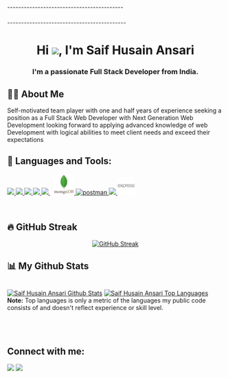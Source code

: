 <span>------------------------------------------</span>
<a href="#"><img width="40%" height="auto" src="https://cdn.dribbble.com/users/1059583/screenshots/4171367/coding-freak.gif" height="175px" style="margin-left: 750px"/></a>
<span>-------------------------------------------</span>
<h1 align="center">Hi <img src="https://raw.githubusercontent.com/MartinHeinz/MartinHeinz/master/wave.gif" width="30px">, I'm Saif Husain Ansari</h1>
<h3 align="center">I'm a passionate Full Stack Developer from India.</h3>

## 🙋‍♂️ About Me


<p>
Self-motivated team player with one and half years of experience seeking a position as a Full Stack Web Developer with Next Generation Web Development looking forward to applying advanced knowledge of web Development with logical abilities to meet client needs and exceed their expectations
</p>

## 🚀 Languages and Tools:

<p align="left"> 
    <a href="https://reactjs.org/" target="_blank"> <img src="https://img.icons8.com/color/48/000000/react-native.png"/> </a>
    <a href="https://developer.mozilla.org/en-US/docs/Web/JavaScript" target="_blank">
     <img src="https://img.icons8.com/color/48/000000/javascript.png"/> 
     </a> 
    <a href="https://www.w3.org/html/" target="_blank"> <img src="https://img.icons8.com/color/48/000000/html-5.png"/> </a> 
    <a href="https://www.w3schools.com/css/" target="_blank"> <img src="https://img.icons8.com/color/48/000000/css3.png"/> </a> 
    <a style="padding-right:8px;" href="https://nodejs.org" target="_blank"> <img src="https://img.icons8.com/color/48/000000/nodejs.png"/> </a>
    <a href="https://www.mongodb.com/" target="_blank"> <img src="https://raw.githubusercontent.com/devicons/devicon/master/icons/mongodb/mongodb-original-wordmark.svg" alt="mongodb" width="48" height="48"/> </a> 
    <a href="https://postman.com" target="_blank"> <img src="https://www.vectorlogo.zone/logos/getpostman/getpostman-icon.svg" alt="postman" width="45" height="45"/> </a>   
    <a href="https://redux.js.org" target="_blank"> <img src="https://img.icons8.com/color/48/000000/redux.png"/> </a>
    <a href="https://expressjs.com" target="_blank"> <img src="https://raw.githubusercontent.com/devicons/devicon/master/icons/express/express-original-wordmark.svg" alt="express" width="40" height="40"/> </a>
</p>

<!-- [![React Badge](https://img.shields.io/badge/-React-61DBFB?style=for-the-badge&labelColor=black&logo=react&logoColor=61DBFB)](#)  [![Javascript Badge](https://img.shields.io/badge/-Javascript-F0DB4F?style=for-the-badge&labelColor=black&logo=javascript&logoColor=F0DB4F)](#) [![Typescript Badge](https://img.shields.io/badge/-Typescript-007acc?style=for-the-badge&labelColor=black&logo=typescript&logoColor=007acc)](#) [![Nodejs Badge](https://img.shields.io/badge/-Nodejs-3C873A?style=for-the-badge&labelColor=black&logo=node.js&logoColor=3C873A)](#) [![GraphQL Badge](https://img.shields.io/badge/-GraphQl-e535ab?style=for-the-badge&labelColor=black&logo=node.js&logoColor=e535ab)](#) -->
<br/>

## 🔥 GitHub Streak
<p align="center">
  <a href="https://git.io/streak-stats">
    <img src="https://github-readme-streak-stats-eight.vercel.app/?user=ansari-saif&theme=tokyonight" alt="GitHub Streak" />
  </a>
</p>




## 📊 My Github Stats

  <br/>
    <a href="https://github.com/ansari-saif/github-readme-stats"><img alt="Saif Husain Ansari Github Stats" src="https://github-readme-stats.vercel.app/api?username=ansari-saif&show_icons=true&count_private=true&theme=react&hide_border=true&bg_color=0D1117" /></a>
  <a href="https://github.com/ansari-saif/github-readme-stats"><img alt="Saif Husain Ansari Top Languages" src="https://github-readme-stats.vercel.app/api/top-langs/?username=ansari-saif&langs_count=8&count_private=true&layout=compact&theme=react&hide_border=true&bg_color=0D1117" /></a>
  <br/>
  <b>Note:</b> Top languages is only a metric of the languages my public code consists of and doesn't reflect experience or skill level.

<br/>
<br/>
<br/>
<br/>

## Connect with me:

<p align="left">

<a href = "https://www.linkedin.com/in/ansari-saif/"><img src="https://img.icons8.com/fluent/48/000000/linkedin.png"/></a>
<a href = "mailto:contact@ansarisaif.com"><img src="https://img.icons8.com/fluent/48/000000/gmail.png"/></a>

</p>

